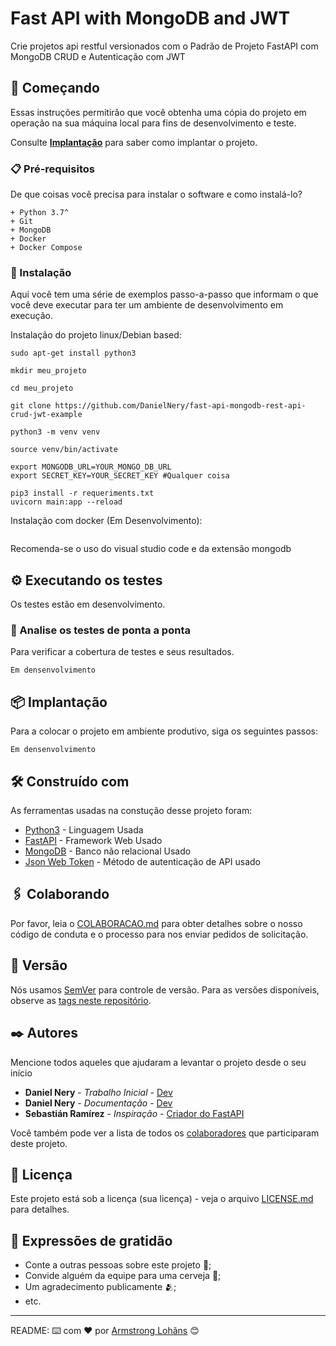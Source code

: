 # Fast API with MongoDB and JWT

Crie projetos api restful versionados com o Padrão de Projeto FastAPI com MongoDB CRUD e Autenticação com JWT

## 🚀 Começando

Essas instruções permitirão que você obtenha uma cópia do projeto em operação na sua máquina local para fins de desenvolvimento e teste.

Consulte **[Implantação](#-implanta%C3%A7%C3%A3o)** para saber como implantar o projeto.

### 📋 Pré-requisitos

De que coisas você precisa para instalar o software e como instalá-lo?

```
+ Python 3.7^
+ Git
+ MongoDB
+ Docker
+ Docker Compose
```

### 🔧 Instalação

Aqui você tem uma série de exemplos passo-a-passo que informam o que você deve executar para ter um ambiente de desenvolvimento em execução.

Instalação do projeto linux/Debian based:

```
sudo apt-get install python3

mkdir meu_projeto

cd meu_projeto

git clone https://github.com/DanielNery/fast-api-mongodb-rest-api-crud-jwt-example

python3 -m venv venv

source venv/bin/activate

export MONGODB_URL=YOUR_MONGO_DB_URL
export SECRET_KEY=YOUR_SECRET_KEY #Qualquer coisa

pip3 install -r requeriments.txt
uvicorn main:app --reload
```

Instalação com docker (Em Desenvolvimento):

```

```

Recomenda-se o uso do visual studio code e da extensão mongodb

## ⚙️ Executando os testes

Os testes estão em desenvolvimento.

### 🔩 Analise os testes de ponta a ponta

Para verificar a cobertura de testes e seus resultados.

```
Em densenvolvimento
```

## 📦 Implantação

Para a colocar o projeto em ambiente produtivo, siga os seguintes passos:

```
Em densenvolvimento
```

## 🛠️ Construído com

As ferramentas usadas na constução desse projeto foram:

* [Python3](https://www.python.org/downloads/) - Linguagem Usada
* [FastAPI](https://fastapi.tiangolo.com/) - Framework Web Usado
* [MongoDB](https://www.mongodb.com) - Banco não relacional Usado
* [Json Web Token](https://jwt.io/) - Método de autenticação de API usado

## 🖇️ Colaborando

Por favor, leia o [COLABORACAO.md](https://gist.github.com/usuario/linkParaInfoSobreContribuicoes) para obter detalhes sobre o nosso código de conduta e o processo para nos enviar pedidos de solicitação.

## 📌 Versão

Nós usamos [SemVer](http://semver.org/) para controle de versão. Para as versões disponíveis, observe as [tags neste repositório](https://github.com/suas/tags/do/projeto). 

## ✒️ Autores

Mencione todos aqueles que ajudaram a levantar o projeto desde o seu início

* **Daniel Nery** - *Trabalho Inicial* - [Dev](https://github.com/DanielNery)
* **Daniel Nery** - *Documentação* - [Dev](https://github.com/DanielNery)
* **Sebastián Ramírez** - *Inspiração* - [Criador do FastAPI](https://github.com/tiangolo/full-stack-fastapi-postgresql)


Você também pode ver a lista de todos os [colaboradores](https://github.com/usuario/projeto/colaboradores) que participaram deste projeto.

## 📄 Licença

Este projeto está sob a licença (sua licença) - veja o arquivo [LICENSE.md](https://github.com/usuario/projeto/licenca) para detalhes.

## 🎁 Expressões de gratidão

* Conte a outras pessoas sobre este projeto 📢;
* Convide alguém da equipe para uma cerveja 🍺;
* Um agradecimento publicamente 🫂;
* etc.


---
README:
⌨️ com ❤️ por [Armstrong Lohãns](https://gist.github.com/lohhans) 😊
